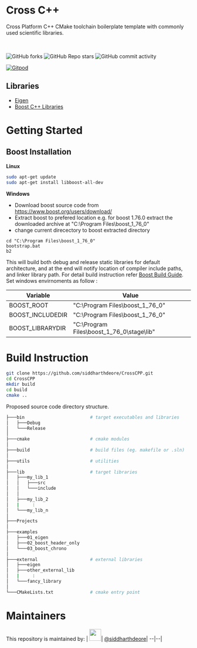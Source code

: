 # Cross C++
Cross Platform C++ CMake toolchain boilerplate template with commonly used scientific libraries.

<img src="https://upload.wikimedia.org/wikipedia/commons/1/18/ISO_C%2B%2B_Logo.svg" width = "16"> <img src="https://upload.wikimedia.org/wikipedia/commons/thumb/1/13/Cmake.svg/900px-Cmake.svg.png" width = "16"> <img src="https://upload.wikimedia.org/wikipedia/commons/thumb/b/b0/NewTux.svg/800px-NewTux.svg.png" width ="16"> <img src="https://upload.wikimedia.org/wikipedia/commons/5/5f/Windows_logo_-_2012.svg" width = "16">


![GitHub forks](https://img.shields.io/github/forks/siddharthdeore/CrossCPP?style=flat-square)
![GitHub Repo stars](https://img.shields.io/github/stars/siddharthdeore/CrossCPP?style=flat-square)
![GitHub commit activity](https://img.shields.io/github/commit-activity/w/siddharthdeore/CrossCPP?style=flat-square)


[![Gitpod](https://gitpod.io/button/open-in-gitpod.svg)](https://gitpod.io/from-referrer)
## Libraries 
- [Eigen](https://eigen.tuxfamily.org/index.php?title=Main_Page)
- [Boost C++ Libraries](https://www.boost.org/)

# Getting Started
## Boost Installation 
<b>Linux</b>
```sh
sudo apt-get update
sudo apt-get install libboost-all-dev
```
 <b>Windows</b>
  
 - Download boost source code from https://www.boost.org/users/download/
 - Extract boost to prefered location e.g. for boost 1.76.0 extract  the downloaded archive at "C:\Program Files\boost_1_76_0"
 - change current direcectory to boost extracted directory 

```dos
cd "C:\Program Files\boost_1_76_0"
bootstrap.bat
b2
```
This will build both debug and release static libraries for default architecture, and at the end will notify location of compiler include paths, and linker library path. 
For detail build instruction refer [Boost Build Guide](https://www.boost.org/build/doc/html/bbv2/overview/invocation.html). Set windows envirnoments as follow :

| Variable | Value |
--|--
|BOOST_ROOT          | "C:\Program Files\boost_1_76_0"|
|BOOST_INCLUDEDIR    | "C:\Program Files\boost_1_76_0"|
|BOOST_LIBRARYDIR    | "C:\Program Files\boost_1_76_0\stage\lib"|

# Build Instruction

```sh
git clone https://github.com/siddharthdeore/CrossCPP.git
cd CrossCPP
mkdir build
cd build
cmake ..
```

Proposed source code directory structure.
```sh
├───bin                         # target executables and libraries
│   ├───Debug
│   └───Release
│
├───cmake                       # cmake modules
│
├───build                       # build files (eg. makefile or .sln)
│
├───utils                       # utilities
│
├───lib                         # target libraries
│   ├───my_lib_1
│   │   ├───src
│   │   └───include
│   │   
│   ├───my_lib_2
│   |     :
│   └───my_lib_n
│
├───Projects 
│
├───examples
│   ├───01_eigen
│   ├───02_boost_header_only       
│   └───03_boost_chrono
│
├───external                    # external libraries
│   ├───eigen
│   ├───other_external_lib
│   |     :
│   └───fancy_library
│
└───CMakeLists.txt              # cmake entry point

```

# Maintainers
This repository is maintained by:
| [<img src="https://github.com/siddharthdeore.png" width="32">](https://github.com/siddharthdeore)| [@siddharthdeore](https://github.com/siddharthdeore)|
--|--|
